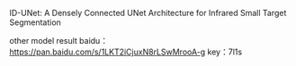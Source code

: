 ID-UNet: A Densely Connected UNet Architecture for Infrared Small Target Segmentation

other model result
baidu：https://pan.baidu.com/s/1LKT2iCjuxN8rLSwMrooA-g 
key：7l1s
